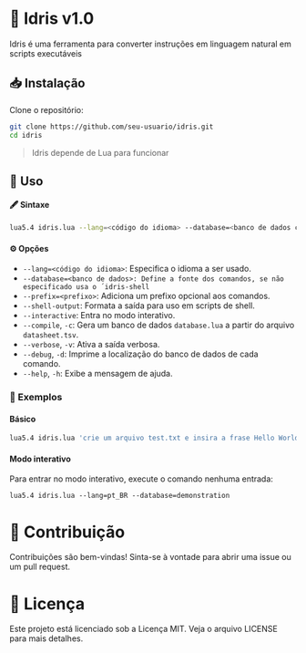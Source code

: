 # 📝 Idris v1.0
Idris é uma ferramenta para converter instruções em linguagem natural em scripts executáveis

## 📥 Instalação
Clone o repositório:

```bash
git clone https://github.com/seu-usuario/idris.git
cd idris
```

> Idris depende de Lua para funcionar

## 🚀 Uso
#### 🖋️ Sintaxe

```bash
lua5.4 idris.lua --lang=<código do idioma> --database=<banco de dados com comandos> [--prefix=<prefixo>] [--shell-output] [--verbose] [--help] 'entrada 1' 'entrada 2' ...
```

#### ⚙️ Opções

* `--lang=<código do idioma>`: Especifica o idioma a ser usado.
* `--database=<banco de dados>: Define a fonte dos comandos, se não especificado usa o ´idris-shell`
* `--prefix=<prefixo>`: Adiciona um prefixo opcional aos comandos.
* `--shell-output`: Formata a saída para uso em scripts de shell.
* `--interactive`: Entra no modo interativo.
* `--compile`, `-c`: Gera um banco de dados `database.lua` a partir do arquivo `datasheet.tsv`.
* `--verbose`, `-v`: Ativa a saída verbosa.
* `--debug`, `-d`: Imprime a localização do banco de dados de cada comando.
* `--help`, `-h`: Exibe a mensagem de ajuda.

### 📌 Exemplos

#### Básico
```bash
lua5.4 idris.lua 'crie um arquivo test.txt e insira a frase Hello World nele!'
```

#### Modo interativo

Para entrar no modo interativo, execute o comando nenhuma entrada:

```
lua5.4 idris.lua --lang=pt_BR --database=demonstration
```

# 🤝 Contribuição

Contribuições são bem-vindas! Sinta-se à vontade para abrir uma issue ou um pull request.

# 📜 Licença

Este projeto está licenciado sob a Licença MIT. Veja o arquivo LICENSE para mais detalhes.
